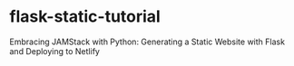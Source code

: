 # flask-static-tutorial
Embracing JAMStack with Python: Generating a Static Website with Flask and Deploying to Netlify
